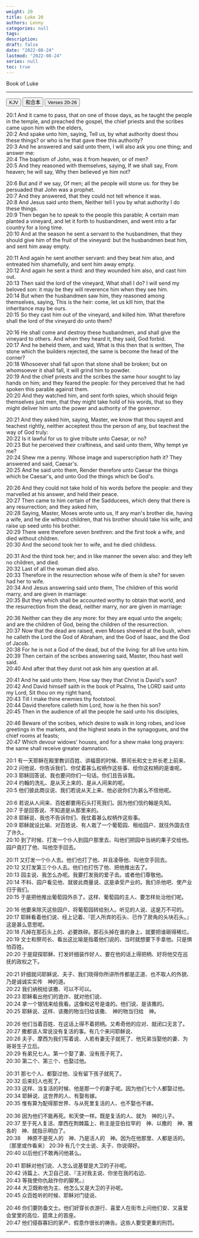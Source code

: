 ```yaml
---
weight: 20
title: Luke 20
authors: Lenny 
categories: null
tags: 
description: 
draft: false
date: "2022-08-24"
lastmod: "2022-08-24"
series: null
toc: true
---
```


Book of Luke
<!--more-->
---

<!-- Tab links -->
<div class="tab">
  <button class="tablinks active" onclick="tablabel(event, 'english')">KJV</button>
  <button class="tablinks" onclick="tablabel(event, 'chinese')">和合本</button>
  <button class="tablinks" onclick="tablabel(event, 'verse1')">Verses 20-26</button>
</div>

<!-- Tab content -->
<div id="english" class="tabcontent" style="display:block">

20:1 And it came to pass, that on one of those days, as he taught the people in the temple, and preached the gospel, the chief priests and the scribes came upon him with the elders,  
20:2 And spake unto him, saying, Tell us, by what authority doest thou these things? or who is he that gave thee this authority?  
20:3 And he answered and said unto them, I will also ask you one thing; and answer me:  
20:4 The baptism of John, was it from heaven, or of men?  
20:5 And they reasoned with themselves, saying, If we shall say, From heaven; he will say, Why then believed ye him not?  

20:6 But and if we say, Of men; all the people will stone us: for they be persuaded that John was a prophet.  
20:7 And they answered, that they could not tell whence it was.  
20:8 And Jesus said unto them, Neither tell I you by what authority I do these things.  
20:9 Then began he to speak to the people this parable; A certain man planted a vineyard, and let it forth to husbandmen, and went into a far country for a long time.  
20:10 And at the season he sent a servant to the husbandmen, that they should give him of the fruit of the vineyard: but the husbandmen beat him, and sent him away empty.  

20:11 And again he sent another servant: and they beat him also, and entreated him shamefully, and sent him away empty.  
20:12 And again he sent a third: and they wounded him also, and cast him out.  
20:13 Then said the lord of the vineyard, What shall I do? I will send my beloved son: it may be they will reverence him when they see him.  
20:14 But when the husbandmen saw him, they reasoned among themselves, saying, This is the heir: come, let us kill him, that the inheritance may be ours.  
20:15 So they cast him out of the vineyard, and killed him. What therefore shall the lord of the vineyard do unto them?

20:16 He shall come and destroy these husbandmen, and shall give the vineyard to others. And when they heard it, they said, God forbid.  
20:17 And he beheld them, and said, What is this then that is written, The stone which the builders rejected, the same is become the head of the corner?  
20:18 Whosoever shall fall upon that stone shall be broken; but on whomsoever it shall fall, it will grind him to powder.  
20:19 And the chief priests and the scribes the same hour sought to lay hands on him; and they feared the people: for they perceived that he had spoken this parable against them.  
20:20 And they watched him, and sent forth spies, which should feign themselves just men, that they might take hold of his words, that so they might deliver him unto the power and authority of the governor.  

20:21 And they asked him, saying, Master, we know that thou sayest and teachest rightly, neither acceptest thou the person of any, but teachest the way of God truly:  
20:22 Is it lawful for us to give tribute unto Caesar, or no?  
20:23 But he perceived their craftiness, and said unto them, Why tempt ye me?  
20:24 Shew me a penny. Whose image and superscription hath it? They answered and said, Caesar's.  
20:25 And he said unto them, Render therefore unto Caesar the things which be Caesar's, and unto God the things which be God's.  

20:26 And they could not take hold of his words before the people: and they marvelled at his answer, and held their peace.  
20:27 Then came to him certain of the Sadducees, which deny that there is any resurrection; and they asked him,  
20:28 Saying, Master, Moses wrote unto us, If any man's brother die, having a wife, and he die without children, that his brother should take his wife, and raise up seed unto his brother.  
20:29 There were therefore seven brethren: and the first took a wife, and died without children.  
20:30 And the second took her to wife, and he died childless.  

20:31 And the third took her; and in like manner the seven also: and they left no children, and died.  
20:32 Last of all the woman died also.  
20:33 Therefore in the resurrection whose wife of them is she? for seven had her to wife.  
20:34 And Jesus answering said unto them, The children of this world marry, and are given in marriage:  
20:35 But they which shall be accounted worthy to obtain that world, and the resurrection from the dead, neither marry, nor are given in marriage:  

20:36 Neither can they die any more: for they are equal unto the angels; and are the children of God, being the children of the resurrection.  
20:37 Now that the dead are raised, even Moses shewed at the bush, when he calleth the Lord the God of Abraham, and the God of Isaac, and the God of Jacob.  
20:38 For he is not a God of the dead, but of the living: for all live unto him.  
20:39 Then certain of the scribes answering said, Master, thou hast well said.  
20:40 And after that they durst not ask him any question at all.  

20:41 And he said unto them, How say they that Christ is David's son?  
20:42 And David himself saith in the book of Psalms, The LORD said unto my Lord, Sit thou on my right hand,  
20:43 Till I make thine enemies thy footstool.  
20:44 David therefore calleth him Lord, how is he then his son?  
20:45 Then in the audience of all the people he said unto his disciples,  

20:46 Beware of the scribes, which desire to walk in long robes, and love greetings in the markets, and the highest seats in the synagogues, and the chief rooms at feasts;  
20:47 Which devour widows' houses, and for a shew make long prayers: the same shall receive greater damnation.  
</div>



<div id="chinese" class="tabcontent" style="display:block">

20:1 有一天耶稣在殿里教训百姓、讲福音的时候、祭司长和文士并长老上前来、  
20:2 问他说、你告诉我们、你仗着甚么权柄作这些事、给你这权柄的是谁呢。  
20:3 耶稣回答说、我也要问你们一句话。你们且告诉我。  
20:4 约翰的洗礼、是从天上来的、是从人间来的呢。  
20:5 他们彼此商议说、我们若说从天上来、他必说你们为甚么不信他呢。  

20:6 若说从人间来、百姓都要用石头打死我们。因为他们信约翰是先知。  
20:7 于是回答说、不知道是从那里来的。  
20:8 耶稣说、我也不告诉你们、我仗着甚么权柄作这些事。  
20:9 耶稣就设比喻、对百姓说、有人栽了一个葡萄园、租给园户、就往外国去住了许久。  
20:10 到了时候、打发一个仆人到园户那里去、叫他们把园中当纳的果子交给他。园户竟打了他、叫他空手回去。  

20:11 又打发一个仆人去。他们也打了他、并且凌辱他、叫他空手回去。  
20:12 又打发第三个仆人去。他们也打伤了他、把他推出去了。  
20:13 园主说、我怎么办呢。我要打发我的爱子去。或者他们尊敬他。  
20:14 不料、园户看见他、就彼此商量说、这是承受产业的。我们杀他吧、使产业归于我们。  
20:15 于是把他推出葡萄园外杀了。这样、葡萄园的主人、要怎样处治他们呢。  

20:16 他要来除灭这些园户、将葡萄园转给别人。听见的人说、这是万不可的。  
20:17 耶稣看着他们说、经上记着、『匠人所弃的石头、已作了房角的头块石头。』这是甚么意思呢。  
20:18 凡掉在那石头上的、必要跌碎。那石头掉在谁的身上、就要把谁砸得稀烂。  
20:19 文士和祭司长、看出这比喻是指着他们说的、当时就想要下手拿他。只是惧怕百姓。  
20:20 于是窥探耶稣、打发奸细装作好人、要在他的话上得把柄、好将他交在巡抚的政权之下。  

20:21 奸细就问耶稣说、夫子、我们晓得你所讲所传都是正道、也不取人的外貌、乃是诚诚实实传　神的道。  
20:22 我们纳税给该撒、可以不可以。  
20:23 耶稣看出他们的诡诈、就对他们说、  
20:24 拿一个银钱来给我看。这像和这号是谁的。他们说、是该撒的。  
20:25 耶稣说、这样、该撒的物当归给该撒、　神的物当归给　神。  

20:26 他们当着百姓、在这话上得不着把柄。又希奇他的应对、就闭口无言了。  
20:27 撒都该人常说没有复活的事。有几个来问耶稣说、  
20:28 夫子、摩西为我们写着说、人若有妻无子就死了、他兄弟当娶他的妻、为哥哥生子立后。  
20:29 有弟兄七人。第一个娶了妻、没有孩子死了。  
20:30 第二个、第三个、也娶过他。  

20:31 那七个人、都娶过他、没有留下孩子就死了。  
20:32 后来妇人也死了。  
20:33 这样、当复活的时候、他是那一个的妻子呢。因为他们七个人都娶过他。  
20:34 耶稣说、这世界的人、有娶有嫁。  
20:35 惟有算为配得那世界、与从死里复活的人、也不娶也不嫁。  

20:36 因为他们不能再死。和天使一样。既是复活的人、就为　神的儿子。  
20:37 至于死人复活、摩西在荆棘篇上、称主是亚伯拉罕的　神、以撒的　神、雅各的　神、就指示明白了。  
20:38 　神原不是死人的　神、乃是活人的　神。因为在他那里、人都是活的。〔那里或作看来〕
20:39 有几个文士说、夫子、你说得好。  
20:40 以后他们不敢再问他甚么。  

20:41 耶稣对他们说、人怎么说基督是大卫的子孙呢。  
20:42 诗篇上、大卫自己说、『主对我主说、你坐在我的右边、  
20:43 等我使你仇敌作你的脚凳。』  
20:44 大卫既称他为主、他怎么又是大卫的子孙呢。  
20:45 众百姓听的时候、耶稣对门徒说、

20:46 你们要防备文士。他们好穿长衣游行、喜爱人在街市上问他们安、又喜爱会堂里的高位、筵席上的首座。  
20:47 他们侵吞寡妇的家产、假意作很长的祷告。这些人要受更重的刑罚。  
</div>


----

<div id="verse1" class="tabcontent" style="display:block">


</div>
